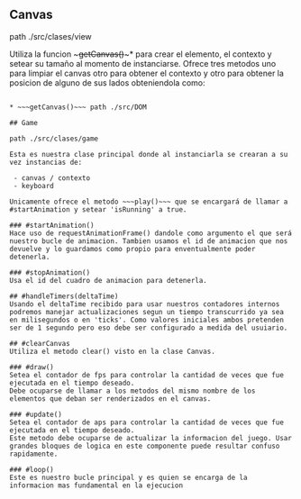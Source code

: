 ## Canvas

path ./src/clases/view

Utiliza la funcion ~~~getCanvas()~~~\* para crear el elemento, el contexto y setear su tamaño al momento de instanciarse.
Ofrece tres metodos uno para limpiar el canvas otro para obtener el contexto y otro para obtener la posicion de alguno de sus lados obteniendola como:

```getSizes().top~~~ , ~~~getSizes().left~~~ , etc.

* ~~~getCanvas()~~~ path ./src/DOM

## Game

path ./src/clases/game

Esta es nuestra clase principal donde al instanciarla se crearan a su vez instancias de:

 - canvas / contexto
 - keyboard

Unicamente ofrece el metodo ~~~play()~~~ que se encargará de llamar a #startAnimation y setear 'isRunning' a true.

### #startAnimation()
Hace uso de requestAnimationFrame() dandole como argumento el que será nuestro bucle de animacion. Tambien usamos el id de animacion que nos devuelve y lo guardamos como propio para enventualmente poder detenerla.

### #stopAnimation()
Usa el id del cuadro de animacion para detenerla.

## #handleTimers(deltaTime)
Usando el deltaTime recibido para usar nuestros contadores internos podremos manejar actualizaciones segun un tiempo transcurrido ya sea en milisegundos o en 'ticks'. Como valores iniciales ambos pretenden ser de 1 segundo pero eso debe ser configurado a medida del usuiario.

## #clearCanvas
Utiliza el metodo clear() visto en la clase Canvas.

### #draw()
Setea el contador de fps para controlar la cantidad de veces que fue ejecutada en el tiempo deseado.
Debe ocuparse de llamar a los metodos del mismo nombre de los elementos que deban ser renderizados en el canvas.

### #update()
Setea el contador de aps para controlar la cantidad de veces que fue ejecutada en el tiempo deseado.
Este metodo debe ocuparse de actualizar la informacion del juego. Usar grandes bloques de logica en este componente puede resultar confuso rapidamente.

### #loop()
Este es nuestro bucle principal y es quien se encarga de la informacion mas fundamental en la ejecucion

```
